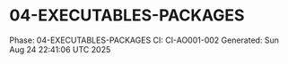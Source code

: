 # 04-EXECUTABLES-PACKAGES
Phase: 04-EXECUTABLES-PACKAGES
CI: CI-AO001-002
Generated: Sun Aug 24 22:41:06 UTC 2025
